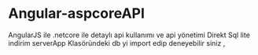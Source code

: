 # Angular-aspcoreAPI
AngularJS ile .netcore ile detaylı api kullanımı ve api yönetimi
Direkt Sql lite indirim serverApp Klasöründeki db yi import edip deneyebilir siniz , 

